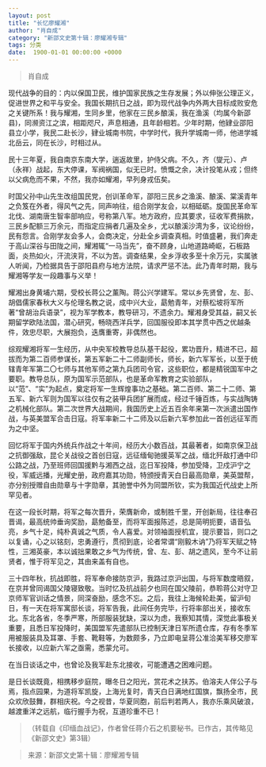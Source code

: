 ```yaml
---
layout: post
title: "长忆廖耀湘"
author: "肖自成"
category: "新邵文史第十辑：廖耀湘专辑"
tags: 分类
date:  1900-01-01 00:00:00 +0000
---
```

> 肖自成

现代战争的目的：内以保国卫民，维护国家民族之生存发展；外以伸张公理正义，促进世界之和平与安全。我国长期抗日之战，即为现代战争内外两大目标成败安危之关键所系！我与耀湘，生同乡里，他家在三民乡酿溪，我在渔溪（均属今新邵县)，同濒资江之滨，相距咫尺，声息相通，且年龄相若。少年时期，他肄业邵阳县立小学，我民二赴长沙，肄业城南书院，中学时代，我升学城南一师，他进学城北岳云，同在长沙，时相过从。

民十三年夏，我自南京东南大学，遄返故里，护侍父病。不久，齐（燮元）、卢（永祥）战起，东大停课，军阀祸国，似无已时。愤慨之余，决计投笔从戎；但终以父病危而不果，不然，我亦如耀湘，早列身戎伍矣。

时国父孙中山先生改组国民党，创训革命军，邵阳三民乡之渔溪、酿溪、棠溪青年之负笈在外者，得风气之先，同声响往，组合刚学友会，以相砥砺。旋国民革命军北伐、湖南唐生智率部响应，号称第八军。地方政府，应其要求，征收军费捐款，三民乡配额三万余元，而指定应捐者几遍及全乡，尤以酿溪沙湾为多，议论纷纷，民有怨言。合刚学友会多人，会商决定，分赴全乡调查真相。时值盛暑，我们奔走于高山深谷与田陇之间，耀湘辄“一马当先”，奋不顾身，山地道路崎岖，石板路面，炎热如火，汗流浃背，不以为苦。调查结果，全乡浮收多至十余万元，实属骇人听闻，乃检据具告于邵阳县府与地方法院，请求严惩不法。此乃青年时期，我与耀湘等学友一段趣事与义举！

耀湘出身黄埔六期，受校长蒋公之薰陶。蒋公兴学建军。常以乡先贤曾，左、彭、胡倡儒家春秋大义与伦理名教之说，成中兴大业，勗勉青年，对蔡松坡将军所著“曾胡治兵语录”，视为军学教本，教导研习，不遗余力。耀湘身受其益，嗣又长期留学欧陆法国，潜心研究，畅晓西洋兵学，回国服役即本其学贯中西之优越条件，效忠尽职，大展抱负，迭膺重寄，非偶然也。

综观耀湘将军一生经历，从中央军校教导总队基干起役，累功晋升，精进不已，超拔而为第二百师参谋长，第五军新二十二师副师长，师长，新六军军长，以至于统辖青年军第二〇七师与其他军师之第九兵团司令官，这些职位，都是精锐国军中之要职。教导总队，原为国军示范部队，也是革命军教育之实验部队，以“范”、“实”为起点，奠定将军一生辉煌事功之基础。第二百师、第二十二师、第五军、新六军则为国军以往仅有之装甲兵团扩展而成，经过千锤百炼，与实战陶铸之机械化部队。第二次世界大战期间，我国历史上近五百余年来第一次派遣出国作战，与英美盟军合击日寇。将军率新二十二师及以后新六军参加此一首创远征军而为之中坚。

回忆将军于国内外统兵作战之十年间，经历大小数百战，其最著者，如南京保卫战之抗御强敌，昆仑关战役之首创日寇，远征缅甸驰援英军之战，缅北歼敌打通中印公路之战，乃至班师回国援黔与湘西之战，迄日军投降，参加受降，卫戍沪宁之役，军威远播，光耀史册，政府嘉其功勋，特颁授青天白日最高勋章，美英盟帮，亦分别授赠自由勋章与十字勋章，其驰誉中外为同盟所钦，实为我国近代战史上所罕见者。

在这一段长时期，将军之每次晋升，荣膺新命，或制胜千里，开创新局，往往奉召晋谒，最高统帅垂询奖励，勗勉备至，而将军面报陈述，总是简明扼要，语音弘亮，乡气十足，纯朴真诚之气质，令人喜爱。对领袖面授机宜，提示要旨，则口之以复诵，心之以铭刻，忠勇遵行，贯彻到底，论者常谓“刚毅木讷”乃将军天赋之特性，三湘英豪，本以诚拙果敢之乡气为传统，曾、左、彭、胡之遗风，至今不让前贤者，惟于将军见之，其由来盖有自也。

三十四年秋，抗战即胜，将军奉命接防京沪，我路过京沪出国，与将军数度晤叙，在京并曾同谒国父陵寝致敬。当时忆及抗战前夕也同在国父陵前，恭聆蒋公对守卫京师军官训话之情景，同深奋励，感念不忘。之后，我往上海候轮赴美，留沪旬日，有一天在将军寓邸长谈，将军告我，此间任务完毕，行将率部出关，接收东北。东北各省，冬季严寒，所部服装犹缺，深以为虑，我察知其情，深觉此事极关重要，且悉日军投降时，美国盟军先遣部队已控制天津日军所遗仓库，存有冬季军用被服装具及耳罩、手套、靴鞋等，为数颇多，乃立即电呈蒋公准洽美军移交廖军长接收，以应新六军之亟需，悉蒙允可。

在当日谈话之中，也曾论及我军赴东北接收，可能遭遇之困难问题。

是日长谈既竟，相携移步庭院，曝冬日之阳光，赏花术之扶苏。伯溶夫人伴公子与焉，指点园果，为道将军凯旋，上海光复时，青天白日满地红国旗，飘扬全市，民众欢欣鼓舞，群相庆祝。今之视昔，华夏同胞，前后判若两人，我亦乐乘风破浪，越渡重洋之远航，临行握手为祝，互道珍重不已！

> （转载自《印缅血战记》，作者曾任蒋介石之机要秘书。已作古，其传略见《新邵文史》第3辑）

> *<!-- 录入校对：佚名 -->*

> 来源：新邵文史第十辑：廖耀湘专辑